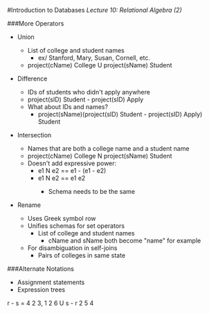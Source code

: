 #Introduction to Databases
_Lecture 10: Relational Algebra (2)_

###More Operators

* Union
	* List of college and student names
		* ex/ Stanford, Mary, Susan, Cornell, etc.
	* project(cName) College U project(sName) Student
	
* Difference
	* IDs of students who didn't apply anywhere
	* project(sID) Student - project(sID) Apply
	* What about IDs and names?
		*  project(sName)(project(sID) Student - project(sID) Apply) <bowtie> Student
		
* Intersection
	* Names that are both a college name and a student name
	* project(cName) College N project(sName) Student
	* Doesn't add expressive power:
		* e1 N e2 == e1 - (e1 - e2)
		* e1 N e2 == e1 <bowtie> e2
			* Schema needs to be the same
			
* Rename
	* Uses Greek symbol row
	* Unifies schemas for set operators
		* List of college and student names
			* cName and sName both become "name" for example
	* For disambiguation in self-joins
		* Pairs of colleges in same state


###Alternate Notations
* Assignment statements
* Expression trees  

r - s = 4 2 3, 1 2 6 U s - r 2 5 4